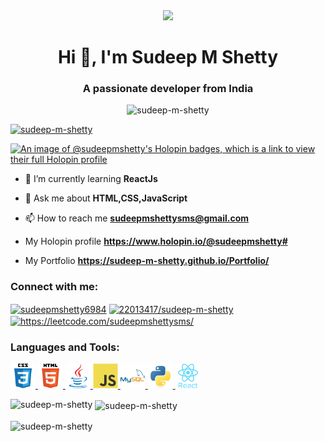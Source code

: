 <div align="center">
  <img height="150" src="https://media2.giphy.com/media/v1.Y2lkPTc5MGI3NjExaWVmNnlmM2x2NXZzbGxiemFoaHF4aXU2bTUxZmt6djB6ZDNtdzZ0MCZlcD12MV9pbnRlcm5hbF9naWZfYnlfaWQmY3Q9cw/LIauOaWIbW62ImyOak/giphy.gif"  />
</div>
<!--<div align="center">
    <img alt="Welcome to my Profile! animated typed out" src="https://readme-typing-svg.demolab.com?font=Operator+Mono&size=37&duration=2800&pause=2000&color=FAFAFA&center=true&vCenter=true&width=500&height=50&lines=Hi👋,I'm Sudeep M Shetty">
</div>-->
<h1 align="center">Hi 👋, I'm Sudeep M Shetty</h1>
<h3 align="center">A passionate developer from India</h3>

<div style="text-align: center;">
  <p> 
    <img src="https://komarev.com/ghpvc/?username=sudeep-m-shetty&label=Profile%20views&color=0e75b6&style=flat" alt="sudeep-m-shetty" /> 
  </p>
</div>

<p align="left"> <a href="https://github.com/ryo-ma/github-profile-trophy"><img src="https://github-profile-trophy.vercel.app/?username=sudeep-m-shetty" alt="sudeep-m-shetty" /></a> </p>

[![An image of @sudeepmshetty's Holopin badges, which is a link to view their full Holopin profile](https://holopin.me/sudeepmshetty)](https://holopin.io/@sudeepmshetty)

- 🌱 I’m currently learning **ReactJs**

- 💬 Ask me about **HTML,CSS,JavaScript**

- 📫 How to reach me **sudeepmshettysms@gmail.com**

- My Holopin profile **https://www.holopin.io/@sudeepmshetty#**

- My Portfolio **https://sudeep-m-shetty.github.io/Portfolio/**

<h3 align="left">Connect with me:</h3>
<p align="left">
<a href="https://linkedin.com/in/sudeepmshetty6984" target="blank"><img align="center" src="https://raw.githubusercontent.com/rahuldkjain/github-profile-readme-generator/master/src/images/icons/Social/linked-in-alt.svg" alt="sudeepmshetty6984" height="30" width="40" /></a>
<a href="https://stackoverflow.com/users/22013417/sudeep-m-shetty" target="blank"><img align="center" src="https://raw.githubusercontent.com/rahuldkjain/github-profile-readme-generator/master/src/images/icons/Social/stack-overflow.svg" alt="22013417/sudeep-m-shetty" height="30" width="40" /></a>
<a href="https://www.leetcode.com/https://leetcode.com/sudeepmshettysms/" target="blank"><img align="center" src="https://raw.githubusercontent.com/rahuldkjain/github-profile-readme-generator/master/src/images/icons/Social/leet-code.svg" alt="https://leetcode.com/sudeepmshettysms/" height="30" width="40" /></a>
</p>

<h3 align="left">Languages and Tools:</h3>
<p align="left"> <a href="https://www.w3schools.com/css/" target="_blank" rel="noreferrer"> <img src="https://raw.githubusercontent.com/devicons/devicon/master/icons/css3/css3-original-wordmark.svg" alt="css3" width="40" height="40"/> </a> <a href="https://www.w3.org/html/" target="_blank" rel="noreferrer"> <img src="https://raw.githubusercontent.com/devicons/devicon/master/icons/html5/html5-original-wordmark.svg" alt="html5" width="40" height="40"/> </a> <a href="https://www.java.com" target="_blank" rel="noreferrer"> <img src="https://raw.githubusercontent.com/devicons/devicon/master/icons/java/java-original.svg" alt="java" width="40" height="40"/> </a> <a href="https://developer.mozilla.org/en-US/docs/Web/JavaScript" target="_blank" rel="noreferrer"> <img src="https://raw.githubusercontent.com/devicons/devicon/master/icons/javascript/javascript-original.svg" alt="javascript" width="40" height="40"/> </a> <a href="https://www.mysql.com/" target="_blank" rel="noreferrer"> <img src="https://raw.githubusercontent.com/devicons/devicon/master/icons/mysql/mysql-original-wordmark.svg" alt="mysql" width="40" height="40"/> </a> <a href="https://www.python.org" target="_blank" rel="noreferrer"> <img src="https://raw.githubusercontent.com/devicons/devicon/master/icons/python/python-original.svg" alt="python" width="40" height="40"/> </a> <a href="https://reactjs.org/" target="_blank" rel="noreferrer"> <img src="https://raw.githubusercontent.com/devicons/devicon/master/icons/react/react-original-wordmark.svg" alt="react" width="40" height="40"/> </a> </p>

<p><img align="left" src="https://github-readme-stats.vercel.app/api/top-langs?username=sudeep-m-shetty&show_icons=true&locale=en&layout=compact" alt="sudeep-m-shetty" /></p>

<p>&nbsp;<img align="center" src="https://github-readme-stats.vercel.app/api?username=sudeep-m-shetty&show_icons=true&locale=en" alt="sudeep-m-shetty" /></p>

<p><img align="center" src="https://github-readme-streak-stats.herokuapp.com/?user=sudeep-m-shetty&" alt="sudeep-m-shetty" /></p>
